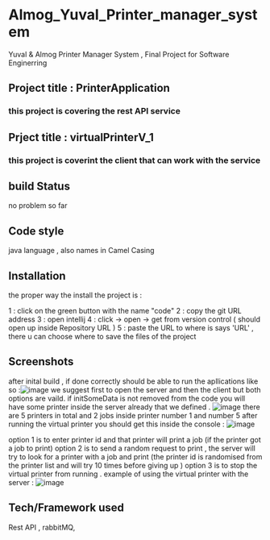 # Almog_Yuval_Printer_manager_system
Yuval &amp; Almog Printer Manager System , Final Project for Software Enginerring 

## Project title : PrinterApplication
### this project is covering the rest API service 
## Prject title : virtualPrinterV_1
### this project is coverint the client that can work with the service 

## build Status
 no problem so far 
## Code style
java language , 
also names in Camel Casing 

## Installation
the proper way the install the project is :

1 : click on the green button with the name "code" 
2 : copy the git URL address
3 : open intellij
4 : click  -> open -> get from version control  ( should open up inside Repository URL ) 
5 : paste the URL to where is says 'URL' , there u can choose where to save the files of the project 


## Screenshots
after inital build , if done correctly should be able to run the apllications like so :![image](https://user-images.githubusercontent.com/120096334/221821299-1767ddaf-4703-46c4-9208-56e68d0a94ba.png)
we suggest first to open the server and then the client but both options are vaild.
if initSomeData is not removed from the code you will have some printer inside the server already that we defined .
![image](https://user-images.githubusercontent.com/120096334/221821952-14032502-f017-416a-afae-f7aa6a105860.png)
there are 5 printers in total and 2 jobs inside printer number 1 and number 5 
after running the virtual printer you should get this inside the console :
![image](https://user-images.githubusercontent.com/120096334/221822298-58496530-9f39-42fd-8190-aa017036192e.png)

option 1 is to enter printer id and that printer will print a job (if the printer got a job to print)
option 2 is to send a random request to print , the server will try to look for a printer with a job and print (the printer id is randomised from the printer list and will try 10 times before giving up ) 
option 3 is to stop the virtual printer from running .
example of using the virtual printer with the server : ![image](https://user-images.githubusercontent.com/120096334/221823290-e46d1363-3482-42ad-a1da-963984f08888.png)

## Tech/Framework used
Rest API ,
rabbitMQ,



